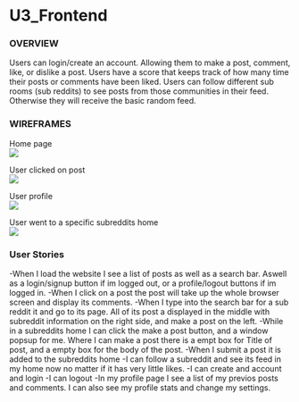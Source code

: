 # U3_Frontend

### OVERVIEW

Users can login/create an account. Allowing them to make a post, comment, like, or dislike a post. Users have a score that keeps track of how many time their posts or comments have been liked. Users can follow different sub rooms (sub reddits) to see posts from those communities in their feed. Otherwise they will receive the basic random feed.

### WIREFRAMES

Home page<br />
<img src=https://i.imgur.com/mk35yp6.jpg />

User clicked on post <br />
<img src=https://i.imgur.com/6mLxPiC.jpg />

User profile<br />
<img src=https://i.imgur.com/9keUQku.jpg />

User went to a specific subreddits home<br />
<img src=https://i.imgur.com/8ivWmsF.jpg />


### User Stories

-When I load the website I see a list of posts as well as a search bar. Aswell as a login/signup button if im logged out, or a profile/logout buttons if im logged in.
-When I click on a post the post will take up the whole browser screen and display its comments.
-When I type into the search bar for a sub reddit it and go to its page. All of its post a displayed in the middle with subreddit information on the right side, and make a post on the left.
-While in a subreddits home I can click the make a post button, and a window popsup for me. Where I can make a post there is a empt box for Title of post, and a empty box for the body of the post.
-When I submit a post it is added to the subreddits home
-I can follow a subreddit and see its feed in my home now no matter if it has very little likes.
-I can create and account and login
-I can logout
-In my profile page I see a list of my previos posts and comments. I can also see my profile stats and change my settings.
